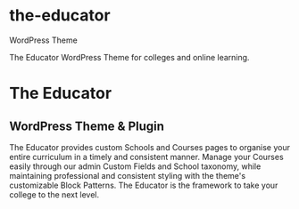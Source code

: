 # the-educator
 WordPress Theme

The Educator WordPress Theme for colleges and online learning.

# The Educator
## WordPress Theme & Plugin
The Educator provides custom Schools and Courses pages to organise your entire curriculum in a timely and consistent manner. Manage your Courses easily through our admin Custom Fields and School taxonomy, while maintaining professional and consistent styling with the theme's customizable Block Patterns. The Educator is the framework to take your college to the next level.
